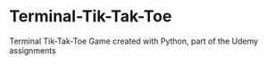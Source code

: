 # Terminal-Tik-Tak-Toe
Terminal Tik-Tak-Toe Game created with Python, part of the Udemy assignments
